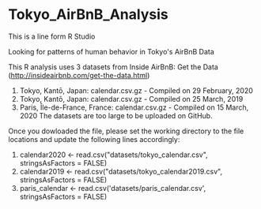 # Tokyo_AirBnB_Analysis

This is a line form R Studio

Looking for patterns of human behavior in Tokyo's AirBnB Data

This R analysis uses 3 datasets from Inside AirBnB: Get the Data (http://insideairbnb.com/get-the-data.html)
  1) Tokyo, Kantō, Japan: calendar.csv.gz - Compiled on 29 February, 2020
  2) Tokyo, Kantō, Japan: calendar.csv.gz - Compiled on 25 March, 2019
  2) Paris, Île-de-France, France: calendar.csv.gz - Compiled on 15 March, 2020
The datasets are too large to be uploaded on GitHub.
  
  
Once you dowloaded the file, please set the working directory to the file locations and update the following lines accordingly:
  1) calendar2020 <- read.csv("datasets/tokyo_calendar.csv", stringsAsFactors = FALSE)
  2) calendar2019 <- read.csv("datasets/tokyo_calendar2019.csv", stringsAsFactors = FALSE)
  3) paris_calendar <- read.csv('datasets/paris_calendar.csv', stringsAsFactors = FALSE)
